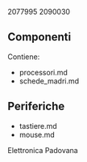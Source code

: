 2077995
2090030

## Componenti
Contiene:
* processori.md
* schede_madri.md
## Periferiche
* tastiere.md
* mouse.md

Elettronica Padovana
